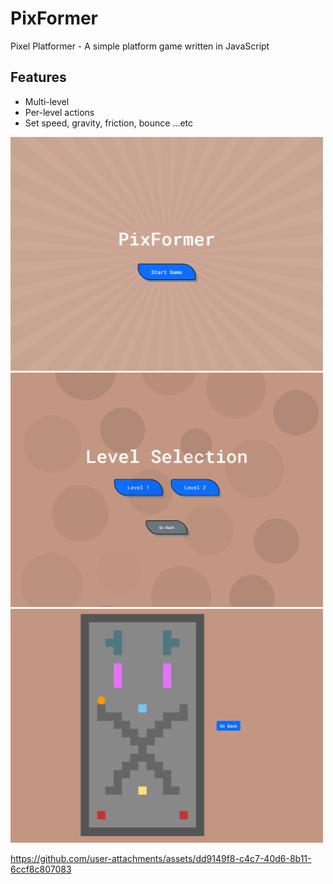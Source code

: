 
# PixFormer

Pixel Platformer - A simple platform game written in JavaScript

## Features
- Multi-level
- Per-level actions
- Set speed, gravity, friction, bounce ...etc

[<img src="imgs/img.png" width="500"/>](imgs/img.png)
[<img src="imgs/level-selection.png" width="500"/>](imgs/img.png)
[<img src="imgs/game.png" width="500"/>](imgs/img.png)

https://github.com/user-attachments/assets/dd9149f8-c4c7-40d6-8b11-6ccf8c807083

